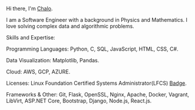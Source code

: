 Hi there, I'm [Chalo](https://www.linkedin.com/in/emmanuel-chalo-211336183/ "LinkedIn").

I am a Software Engineer with a background in Physics and Mathematics. I love solving complex data and algorithmic problems.

Skills and Expertise:

Programming Languages: Python, C, SQL, JavaScript, HTML, CSS, C#.

Data Visualization: Matplotlib, Pandas.

Cloud: AWS, GCP, AZURE.

Licenses: Linux Foundation Certified Systems Administrator(LFCS) [Badge](https://www.credly.com/badges/e72f408c-9cab-4bfb-a6ed-5dc7dfbbac68/linked_in_profile "Credly").

Frameworks & Other: Git, Flask, OpenSSL, Nginx, Apache, Docker, Vagrant, LibVirt, ASP.NET Core, Bootstrap, Django, Node.js, React.js.
